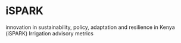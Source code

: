 # iSPARK
innovation in sustainability, policy, adaptation and resilience in Kenya (iSPARK)
Irrigation advisory metrics
